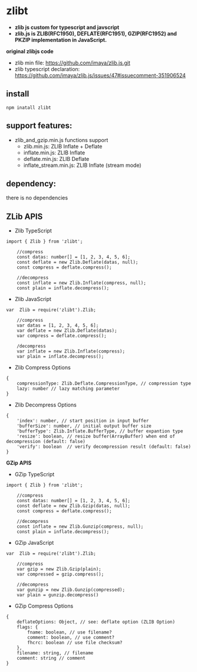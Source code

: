 # zlibt
* **zlib js custom for typescript and javscript**
* **zlib.js is ZLIB(RFC1950), DEFLATE(RFC1951), GZIP(RFC1952) and PKZIP implementation in JavaScript.**

**original zlibjs code**
* zlib min file: https://github.com/imaya/zlib.js.git
* zlib typescript declaration: https://github.com/imaya/zlib.js/issues/47#issuecomment-351906524

**install**
-
```
npm inatall zlibt
```

**support features:**
-
* zlib_and_gzip.min.js functions support
    * zlib.min.js: ZLIB Inflate + Deflate
    * inflate.min.js: ZLIB Inflate
    * deflate.min.js: ZLIB Deflate
    * inflate_stream.min.js: ZLIB Inflate (stream mode)

**dependency:**
-
there is no dependencies

**ZLib APIS**
-
* Zlib TypeScript

```
import { Zlib } from 'zlibt';

    //compress
    const datas: number[] = [1, 2, 3, 4, 5, 6];
    const deflate = new Zlib.Deflate(datas, null);
    const compress = deflate.compress();

    //decompress
    const inflate = new Zlib.Inflate(compress, null);
    const plain = inflate.decompress();
```
* Zlib JavaScript

```
var  Zlib = require('zlibt').Zlib;

    //compress
    var datas = [1, 2, 3, 4, 5, 6];
    var deflate = new Zlib.Deflate(datas);
    var compress = deflate.compress();

    /decompress
    var inflate = new Zlib.Inflate(compress);
    var plain = inflate.decompress();
```

* Zlib Compress Options

```
{
    compressionType: Zlib.Deflate.CompressionType, // compression type
    lazy: number // lazy matching parameter
}
```

* Zlib Decompress Options

```
{
    'index': number, // start position in input buffer 
    'bufferSize': number, // initial output buffer size
    'bufferType': Zlib.Inflate.BufferType, // buffer expantion type
    'resize': boolean, // resize buffer(ArrayBuffer) when end of decompression (default: false)
    'verify': boolean  // verify decompression result (default: false)
}
```
**GZip APIS**
* GZip TypeScript
```
import { Zlib } from 'zlibt';

    //compress
    const datas: number[] = [1, 2, 3, 4, 5, 6];
    const deflate = new Zlib.Gzip(datas, null);
    const compress = deflate.compress();

    //decompress
    const inflate = new Zlib.Gunzip(compress, null);
    const plain = inflate.decompress();
```

* GZip JavaScript
```
var  Zlib = require('zlibt').Zlib;

    //compress
    var gzip = new Zlib.Gzip(plain);
    var compressed = gzip.compress();

    //decompress
    var gunzip = new Zlib.Gunzip(compressed);
    var plain = gunzip.decompress()
```


* GZip Compress Options

```
{
    deflateOptions: Object, // see: deflate option (ZLIB Option)
    flags: {
        fname: boolean, // use filename?
        comment: boolean, // use comment?
        fhcrc: boolean // use file checksum?
    },
    filename: string, // filename
    comment: string // comment
}
```
